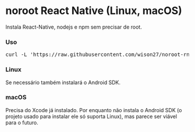 # noroot React Native (Linux, macOS)
Instala React-Native, nodejs e npm sem precisar de root.

### Uso
<pre>
curl -L 'https://raw.githubusercontent.com/wison27/noroot-rn/master/rn.sh' | bash
</pre>

### Linux
Se necessário também instalará o Android SDK.


### macOS
Precisa do Xcode já instalado. Por enquanto não instala o Android SDK (o projeto usado para instalar ele só suporta Linux), mas parece ser viável para o futuro.

